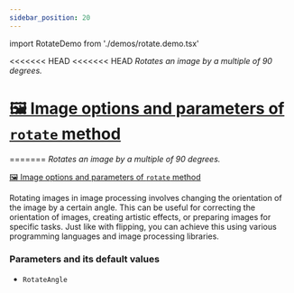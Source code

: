 ```yaml
---
sidebar_position: 20
---
```


import RotateDemo from './demos/rotate.demo.tsx'

<<<<<<< HEAD
<<<<<<< HEAD
_Rotates an image by a multiple of 90 degrees._

# [🖼️ Image options and parameters of `rotate` method](https://image-js.github.io/image-js-typescript/classes/Image.html#rotate 'github.io link')

=======
_Rotates an image by a multiple of 90 degrees._

[🖼️ Image options and parameters of `rotate` method](https://image-js.github.io/image-js-typescript/classes/Image.html#rotate 'github.io link')

Rotating images in image processing involves changing the orientation of the image by a certain angle. This can be useful for correcting the orientation of images, creating artistic effects, or preparing images for specific tasks. Just like with flipping, you can achieve this using various programming languages and image processing libraries.

<RotateDemo />

### Parameters and its default values

- `RotateAngle`

